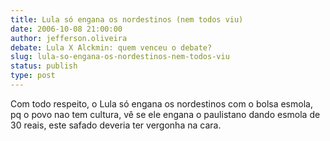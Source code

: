 ```yaml
---
title: Lula só engana os nordestinos (nem todos viu)
date: 2006-10-08 21:00:00
author: jefferson.oliveira
debate: Lula X Alckmin: quem venceu o debate?
slug: lula-so-engana-os-nordestinos-nem-todos-viu
status: publish 
type: post
---
```


Com todo respeito, o Lula só engana os nordestinos com o bolsa esmola, pq o povo nao tem cultura, vê se ele engana o paulistano dando esmola de 30 reais, este safado deveria ter vergonha na cara.

